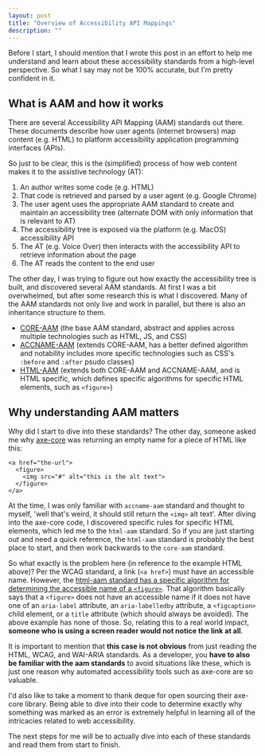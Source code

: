 ```yaml
---
layout: post
title: "Overview of Accessibility API Mappings"
description: ""
---
```


Before I start, I should mention that I wrote this post in an effort to help me understand and learn about these accessibility standards from a high-level perspective. So what I say may not be 100% accurate, but I'm pretty confident in it.

## What is AAM and how it works

There are several Accessibility API Mapping (AAM) standards out there. These documents describe how user agents (internet browsers) map content (e.g. HTML) to platform accessibility application programming interfaces (APIs).

So just to be clear, this is the (simplified) process of how web content makes it to the assistive technology (AT):

1. An author writes some code (e.g. HTML)
2. That code is retrieved and parsed by a user agent (e.g. Google Chrome)
3. The user agent uses the appropriate AAM standard to create and maintain an accessibility tree (alternate DOM with only information that is relevant to AT)
4. The accessibility tree is exposed via the platform (e.g. MacOS) accessibility API
5. The AT (e.g. Voice Over) then interacts with the accessibility API to retrieve information about the page
6. The AT reads the content to the end user

The other day, I was trying to figure out how exactly the accessibility tree is built, and discovered several AAM standards. At first I was a bit overwhelmed, but after some research this is what I discovered. Many of the AAM standards not only live and work in parallel, but there is also an inheritance structure to them.

* [CORE-AAM](https://www.w3.org/TR/core-aam-1.1/) (the base AAM standard, abstract and applies across multiple technologies such as HTML, JS, and CSS)
* [ACCNAME-AAM](https://www.w3.org/TR/accname-aam-1.1/) (extends CORE-AAM, has a better defined algorithm and notability includes more specific technologies such as CSS's `:before` and `:after` psudo classes)
* [HTML-AAM](https://www.w3.org/TR/html-aam-1.0/) (extends both CORE-AAM and ACCNAME-AAM, and is HTML specific, which defines specific algorithms for specific HTML elements, such as `<figure>`)

## Why understanding AAM matters

Why did I start to dive into these standards? The other day, someone asked me why [axe-core](https://github.com/dequelabs/axe-core) was returning an empty name for a piece of HTML like this:

```
<a href="the-url">
  <figure>
    <img src="#" alt="this is the alt text">
  </figure>
</a>
```

At the time, I was only familiar with `accname-aam` standard and thought to myself, 'well that's weird, it should still return the `<img>` alt text'. After diving into the axe-core code, I discovered specific rules for specific HTML elements, which led me to the `html-aam` standard. So if you are just starting out and need a quick reference, the `html-aam` standard is probably the best place to start, and then work backwards to the `core-aam` standard.

So what exactly is the problem here (in reference to the example HTML above)? Per the WCAG standard, a link (`<a href>`) must have an accessible name. However, the [html-aam standard has a specific algorithm for determining the accessible name of a `<figure>`](https://www.w3.org/TR/html-aam-1.0/#h-figure-element-accessible-name-computation). That algorithm basically says that a `<figure>` does not have an accessible name if it does not have one of an `aria-label` attribute, an `aria-labelledby` attribute, a `<figcaption>` child element, or a `title` attribute (which should always be avoided). The above example has none of those. So, relating this to a real world impact, **someone who is using a screen reader would not notice the link at all**. 

It is important to mention that **this case is not obvious** from just reading the HTML, WCAG, and WAI-ARIA standards. As a developer, you **have to also be familiar with the aam standards** to avoid situations like these, which is just one reason why automated accessibility tools such as axe-core are so valuable.

I'd also like to take a moment to thank deque for open sourcing their axe-core library. Being able to dive into their code to determine exactly why something was marked as an error is extremely helpful in learning all of the intricacies related to web accessibility. 

The next steps for me will be to actually dive into each of these standards and read them from start to finish.
    

